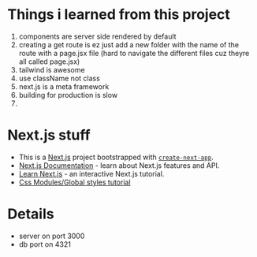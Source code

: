 # Things i learned from this project

1. components are server side rendered by default
2. creating a get route is ez just add a new folder with the name of the route with a page.jsx file (hard to navigate the different files cuz theyre all called page.jsx)
3. tailwind is awesome
4. use className not class
5. next.js is a meta framework
6. building for production is slow
7.

# Next.js stuff

- This is a [Next.js](https://nextjs.org/) project bootstrapped with [`create-next-app`](https://github.com/vercel/next.js/tree/canary/packages/create-next-app).
- [Next.js Documentation](https://nextjs.org/docs) - learn about Next.js features and API.
- [Learn Next.js](https://nextjs.org/learn) - an interactive Next.js tutorial.
- [Css Modules/Global styles tutorial](https://nextjs.org/docs/app/building-your-application/styling/css-modules)

# Details

- server on port 3000
- db port on 4321
